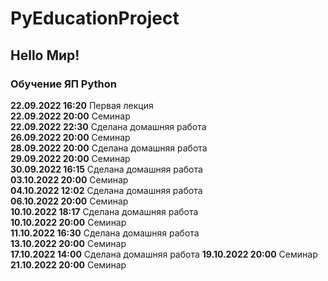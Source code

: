 # PyEducationProject

## Hello Мир!

### Обучение ЯП Python
**22.09.2022 16:20** Первая лекция  
**22.09.2022 20:00** Семинар  
**22.09.2022 22:30** Сделана домашняя работа  
**26.09.2022 20:00** Семинар  
**28.09.2022 20:00** Сделана домашняя работа  
**29.09.2022 20:00** Семинар  
**30.09.2022 16:15** Сделана домашняя работа  
**03.10.2022 20:00** Семинар  
**04.10.2022 12:02** Сделана домашняя работа  
**06.10.2022 20:00** Семинар  
**10.10.2022 18:17** Сделана домашняя работа  
**10.10.2022 20:00** Семинар  
**11.10.2022 16:30** Сделана домашняя работа  
**13.10.2022 20:00** Семинар  
**17.10.2022 14:00** Сделана домашняя работа 
**19.10.2022 20:00** Семинар  
**21.10.2022 20:00** Семинар  

